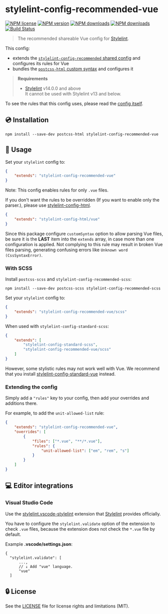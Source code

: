 # stylelint-config-recommended-vue

[![NPM license](https://img.shields.io/npm/l/stylelint-config-recommended-vue.svg)](https://www.npmjs.com/package/stylelint-config-recommended-vue)
[![NPM version](https://img.shields.io/npm/v/stylelint-config-recommended-vue.svg)](https://www.npmjs.com/package/stylelint-config-recommended-vue)
[![NPM downloads](https://img.shields.io/npm/dw/stylelint-config-recommended-vue.svg)](http://www.npmtrends.com/stylelint-config-recommended-vue)
[![NPM downloads](https://img.shields.io/npm/dm/stylelint-config-recommended-vue.svg)](http://www.npmtrends.com/stylelint-config-recommended-vue)
[![Build Status](https://github.com/ota-meshi/stylelint-config-recommended-vue/workflows/CI/badge.svg?branch=main)](https://github.com/ota-meshi/stylelint-config-recommended-vue/actions?query=workflow%3ACI)

> The recommended shareable Vue config for [Stylelint].

This config:

- extends the [`stylelint-config-recommended` shared config](https://github.com/stylelint/stylelint-config-recommended) and configures its rules for Vue
- bundles the [`postcss-html` custom syntax](https://github.com/ota-meshi/postcss-html) and configures it

> **Requirements**
>
> - [Stylelint] v14.0.0 and above  
>   It cannot be used with Stylelint v13 and below.

To see the rules that this config uses, please read the [config itself](/lib/index.js).

## :cd: Installation

```shell
npm install --save-dev postcss-html stylelint-config-recommended-vue
```

## :book: Usage

Set your `stylelint` config to:

```json
{
    "extends": "stylelint-config-recommended-vue"
}
```

Note: This config enables rules for only `.vue` files.

If you don't want the rules to be overridden (If you want to enable only the parser.), please use [stylelint-config-html](https://github.com/ota-meshi/stylelint-config-html).

```json
{
    "extends": "stylelint-config-html/vue"
}
```

Since this package configure `customSyntax` option to allow parsing Vue files, be sure it is the **LAST** item into the `extends` array, in case more than one configuration is applied.
Not complying to this rule may result in broken Vue files parsing, generating confusing errors like `Unknown word (CssSyntaxError)`.

### With SCSS

Install `postcss-scss` and `stylelint-config-recommended-scss`:

```shell
npm install --save-dev postcss-scss stylelint-config-recommended-scss
```

Set your `stylelint` config to:

```json
{
    "extends": "stylelint-config-recommended-vue/scss"
}
```

When used with `stylelint-config-standard-scss`:

```json
{
    "extends": [
        "stylelint-config-standard-scss",
        "stylelint-config-recommended-vue/scss"
    ]
}
```

However, some stylistic rules may not work well with Vue. We recommend that you install [stylelint-config-standard-vue](https://github.com/ota-meshi/stylelint-config-standard-vue) instead.

### Extending the config

Simply add a `"rules"` key to your config, then add your overrides and additions there.

For example, to add the `unit-allowed-list` rule:

```json
{
    "extends": "stylelint-config-recommended-vue",
    "overrides": [
        {
            "files": ["*.vue", "**/*.vue"],
            "rules": {
                "unit-allowed-list": ["em", "rem", "s"]
            }
        }
    ]
}
```

## :computer: Editor integrations

### Visual Studio Code

Use the [stylelint.vscode-stylelint](https://marketplace.visualstudio.com/items?itemName=stylelint.vscode-stylelint) extension that [Stylelint] provides officially.

You have to configure the `stylelint.validate` option of the extension to check `.vue` files, because the extension does not check the `*.vue` file by default.

Example **.vscode/settings.json**:

```jsonc
{
  "stylelint.validate": [
      ...,
      // ↓ Add "vue" language.
      "vue"
  ]
```

## :lock: License

See the [LICENSE](LICENSE) file for license rights and limitations (MIT).

[Stylelint]: https://stylelint.io/
